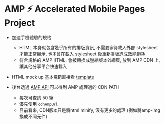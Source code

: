# AMP ⚡ Accelerated Mobile Pages Project

- 加速手機體驗的規格
    - HTML 本身就包含幾乎所有的排版資訊, 不需要等待載入外部 stylesheet 才能正常顯示, 也不會在載入 stylesheet 後重新排版造成效能損耗
    - 符合規格的 AMP HTML, 會被轉換成壓縮版本的網頁, 放到 AMP CDN 上, 讓其他分享平台快速載入
    
- HTML mock up 基本規範直接看 [template](https://github.com/o-p/o-p.github.io/blob/master/AMP/template.html)

- 後台透過 [AMP API](https://developers.google.com/amp/cache/overview) 可以得到 AMP 處理過的 CDN PATH
    - 每次可查詢 50 筆
    - 優先使用 `cdnAmpUrl`
    - 目前看來, CDN版本只是將html minify, 沒有更多的處理 (例如將amp-img 換成不同元件)
    
